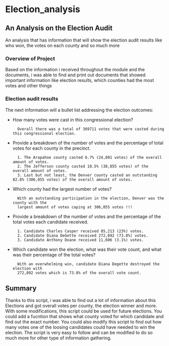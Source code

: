 # Election_analysis

## An Analysis on the Election Audit

An analysis that has information that will show the election audit results like who won, the votes on each county and so much more


### Overview of Project

Based on the information i received throughout the module and the documents, i was able to find and print out documents that showed important information like election results, which counties had the most votes and other things


### Election audit results

The next information will a bullet list addressing the election outcomes:

* How many votes were cast in this congressional election?
    
        Overall there was a total of 369711 votes that were casted during this congressional election.

* Provide a breakdown of the number of votes and the percentage of total votes for each county in the precinct.

        1. The Arapahoe county casted 6.7% (24,801 votes) of the overall amount of votes.
        2. The Jefferson county casted 10.5% (38,855 votes) of the overall amount of votes.
        3. Last but not least, the Denver county casted an outstanding 82.8% (306,055 votes) of the overall amount of votes.

* Which county had the largest number of votes?

        With an outstanding participation in the election, Denver was the county with the 
        largest amount of votes caping at 306,055 votes !!!

* Provide a breakdown of the number of votes and the percentage of the total votes each candidate received.

        1. Candidate Charles Casper received 85,213 (23%) votes.
        2. Candidate Diana DeGette received 272,892 (73.8%) votes.
        3. Candidate Anthony Doane received 11,606 (3.1%) votes.

* Which candidate won the election, what was their vote count, and what was their percentage of the total votes?

        With an overwhelming win, candidate Diana Degette destroyed the election with 
        272,892 votes which is 73.8% of the overall vote count.


## Summary

Thanks to this script, i was able to find out a lot of information about this Elections and got overall votes per county, the election winner and more. With some modifications, this script could be used for future elections. You could add a fucntion that shows what county voted for which candidate and find out the exact number. You could also modify this script to find out how many votes one of the loosing candidates could have needed to win the election. The script is very easy to follow and can be modified to do so much more for other type of information gathering.

